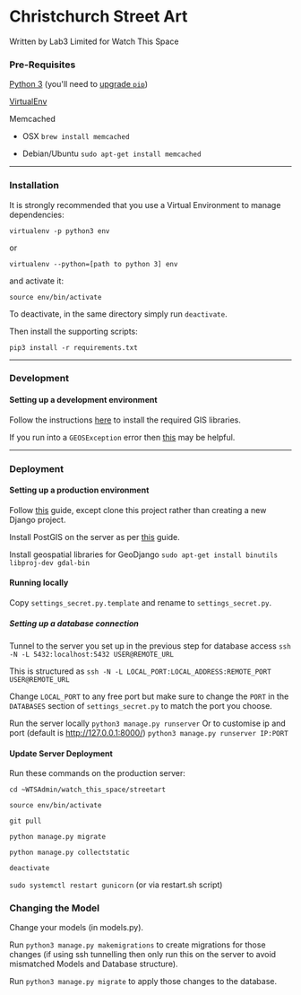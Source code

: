 # Christchurch Street Art

Written by Lab3 Limited for Watch This Space

### Pre-Requisites

[Python 3](https://www.python.org/downloads/) (you'll need to [upgrade `pip`](https://pip.pypa.io/en/stable/installing/#upgrading-pip))

[VirtualEnv](https://virtualenv.pypa.io/en/stable/installation/)

Memcached

  - OSX `brew install memcached`

  - Debian/Ubuntu `sudo apt-get install memcached`

----

### Installation

It is strongly recommended that you use a Virtual Environment to manage dependencies:


`virtualenv -p python3 env`

or

`virtualenv --python=[path to python 3] env`

and activate it:

`source env/bin/activate`

To deactivate, in the same directory simply run `deactivate`.

Then install the supporting scripts:

`pip3 install -r requirements.txt`

----

### Development

#### Setting up a development environment

Follow the instructions [here](https://docs.djangoproject.com/en/1.11/ref/contrib/gis/install/) to install the required GIS libraries.

If you run into a `GEOSException` error then [this](https://stackoverflow.com/questions/18643998/geodjango-geosexception-error) may be helpful.

----

### Deployment

#### Setting up a production environment

Follow [this](https://www.digitalocean.com/community/tutorials/how-to-set-up-django-with-postgres-nginx-and-gunicorn-on-ubuntu-16-04) guide, except clone this project rather than creating a new Django project.

Install PostGIS on the server as per [this](http://www.gis-blog.com/how-to-install-postgis-2-3-on-ubuntu-16-04-lts/) guide.

Install geospatial libraries for GeoDjango
`sudo apt-get install binutils libproj-dev gdal-bin`

#### Running locally

Copy `settings_secret.py.template` and rename to `settings_secret.py`.

##### Setting up a database connection

Tunnel to the server you set up in the previous step for database access
`ssh -N -L 5432:localhost:5432 USER@REMOTE_URL`

This is structured as `ssh -N -L LOCAL_PORT:LOCAL_ADDRESS:REMOTE_PORT USER@REMOTE_URL`

Change `LOCAL_PORT` to any free port but make sure to change the `PORT` in the `DATABASES` section of `settings_secret.py` to match the port you choose.

Run the server locally
`python3 manage.py runserver`
Or to customise ip and port (default is http://127.0.0.1:8000/)
`python3 manage.py runserver IP:PORT`


#### Update Server Deployment

Run these commands on the production server:

`cd ~WTSAdmin/watch_this_space/streetart`

`source env/bin/activate`

`git pull`

`python manage.py migrate`

`python manage.py collectstatic`

`deactivate`

`sudo systemctl restart gunicorn` (or via restart.sh script)

### Changing the Model

Change your models (in models.py).

Run `python3 manage.py makemigrations` to create migrations for those changes (if using ssh tunnelling then only run this on the server to avoid mismatched Models and Database structure).

Run `python3 manage.py migrate` to apply those changes to the database.

